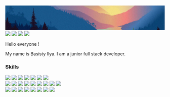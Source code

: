 ![](./Nordsky_back_pic.png)
[![](https://img.shields.io/badge/community-8cf?style=for-the-badge&logo=owl)](https://vk.com/woodenowlproj)
[![](https://img.shields.io/badge/Uncharted_lands-8cf?style=for-the-badge&logo=github)](https://github.com/woodenowl/uncharted_lands)
[![](https://img.shields.io/badge/Telegram-8cf?style=for-the-badge&logo=telegram)](https://t.me/snowfox_x)
[![](https://img.shields.io/badge/vk-8cf?style=for-the-badge&logo=vk)](https://vk.com/ilnord)

Hello everyone !

My name is Basisty Ilya. I am a junior full stack developer. 


### Skills
![](https://img.shields.io/badge/back-grey?style=flat-square)
![](https://img.shields.io/badge/Python-9cf?style=flat-square&logo=Python&logoColor=black)
![](https://img.shields.io/badge/Redis-9cf?style=flat-square&logo=Redis&logoColor=black)
![](https://img.shields.io/badge/Celery-9cf?style=flat-square&logo=Celery&logoColor=black)
![](https://img.shields.io/badge/Django-9cf?style=flat-square&logo=Django&logoColor=black)
![](https://img.shields.io/badge/PostgreSQL-9cf?style=flat-square&logo=postgresql&logoColor=black)
![](https://img.shields.io/badge/Postman-9cf?style=flat-square&logo=postman&logoColor=black)
\
![](https://img.shields.io/badge/front-grey?style=flat-square)
![](https://img.shields.io/badge/javascript-9cf?style=flat-square&logo=JavaScript&logoColor=black)
![](https://img.shields.io/badge/html-9cf?style=flat-square&logo=html5&logoColor=black)
![](https://img.shields.io/badge/css-9cf?style=flat-square&logo=css3&logoColor=black)
![](https://img.shields.io/badge/Vue-9cf?style=flat-square&logo=Vue-dot-js&logoColor=black)
![](https://img.shields.io/badge/Vuetify-9cf?style=flat-square&logo=Vuetify&logoColor=black)
![](https://img.shields.io/badge/Bootstrap-9cf?style=flat-square&logo=Bootstrap&logoColor=black)
![](https://img.shields.io/badge/Gimp-9cf?style=flat-square&logo=gimp&logoColor=black)
![](https://img.shields.io/badge/Aseprite-9cf?style=flat-square&logo=Aseprite&logoColor=black)
\
![](https://img.shields.io/badge/other-grey?style=flat-square)
![](https://img.shields.io/badge/Docker-9cf?style=flat-square&logo=Docker&logoColor=black)
![](https://img.shields.io/badge/Linux-9cf?style=flat-square&logo=Linux&logoColor=black)
![](https://img.shields.io/badge/github-9cf?style=flat-square&logo=github&logoColor=black)
![](https://img.shields.io/badge/Blender-9cf?style=flat-square&logo=blender&logoColor=black)
![](https://img.shields.io/badge/Godot-9cf?style=flat-square&logo=godot-engine&logoColor=black)
![](https://img.shields.io/badge/Flutter-9cf?style=flat-square&logo=Flutter&logoColor=black)
![](https://img.shields.io/badge/Jira-9cf?style=flat-square&logo=Jira&logoColor=black)
